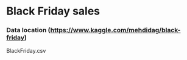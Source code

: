 # Black Friday sales

### Data location (https://www.kaggle.com/mehdidag/black-friday)
BlackFriday.csv
